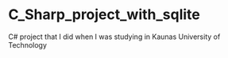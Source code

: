 # C_Sharp_project_with_sqlite
C# project that I did when I was studying in Kaunas University of Technology
